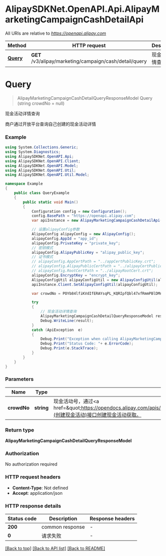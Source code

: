 # AlipaySDKNet.OpenAPI.Api.AlipayMarketingCampaignCashDetailApi

All URIs are relative to *https://openapi.alipay.com*

Method | HTTP request | Description
------------- | ------------- | -------------
[**Query**](AlipayMarketingCampaignCashDetailApi.md#query) | **GET** /v3/alipay/marketing/campaign/cash/detail/query | 现金活动详情查询


<a name="query"></a>
# **Query**
> AlipayMarketingCampaignCashDetailQueryResponseModel Query (string crowdNo = null)

现金活动详情查询

商户通过开放平台查询自己创建的现金活动详情

### Example
```csharp
using System.Collections.Generic;
using System.Diagnostics;
using AlipaySDKNet.OpenAPI.Api;
using AlipaySDKNet.OpenAPI.Client;
using AlipaySDKNet.OpenAPI.Model;
using AlipaySDKNet.OpenAPI.Util;
using AlipaySDKNet.OpenAPI.Util.Model;

namespace Example
{
    public class QueryExample
    {
        public static void Main()
        {
            Configuration config = new Configuration();
            config.BasePath = "https://openapi.alipay.com";
            var apiInstance = new AlipayMarketingCampaignCashDetailApi(config);

            // 设置alipayConfig参数
            AlipayConfig alipayConfig = new AlipayConfig();
            alipayConfig.AppId = "app_id";
            alipayConfig.PrivateKey = "private_key";
            // 密钥模式
            alipayConfig.AlipayPublicKey = "alipay_public_key";
            // 证书模式
            // alipayConfig.AppCertPath = "../appCertPublicKey.crt";
            // alipayConfig.AlipayPublicCertPath = "../alipayCertPublicKey_RSA2.crt";
            // alipayConfig.RootCertPath = "../alipayRootCert.crt";
            alipayConfig.EncryptKey = "encrypt_key";
            AlipayConfigUtil alipayConfigUtil = new AlipayConfigUtil(alipayConfig);
            apiInstance.Client.SetAlipayConfigUtil(alipayConfigUtil);

            var crowdNo = POYb84lfiKVdIfERAYsqPL_KQRIpfQbl47xfRmmPBlDMnSZ96O-zxUfKlHp5cxmx;  // string | 现金活动号，通过<a href=\"https://opendocs.alipay.com/apis/api_5/alipay.marketing.campaign.cash.create\">alipay.marketing.campaign.cash.create</a>(创建现金活动)接口创建现金活动获取。 (optional) 

            try
            {
                // 现金活动详情查询
                AlipayMarketingCampaignCashDetailQueryResponseModel result = apiInstance.Query(crowdNo);
                Debug.WriteLine(result);
            }
            catch (ApiException  e)
            {
                Debug.Print("Exception when calling AlipayMarketingCampaignCashDetailApi.Query: " + e.Message );
                Debug.Print("Status Code: "+ e.ErrorCode);
                Debug.Print(e.StackTrace);
            }
        }
    }
}
```

### Parameters

Name | Type | Description  | Notes
------------- | ------------- | ------------- | -------------
 **crowdNo** | **string**| 现金活动号，通过&lt;a href&#x3D;\&quot;https://opendocs.alipay.com/apis/api_5/alipay.marketing.campaign.cash.create\&quot;&gt;alipay.marketing.campaign.cash.create&lt;/a&gt;(创建现金活动)接口创建现金活动获取。 | [optional] 

### Return type

**AlipayMarketingCampaignCashDetailQueryResponseModel**

### Authorization

No authorization required

### HTTP request headers

 - **Content-Type**: Not defined
 - **Accept**: application/json


### HTTP response details
| Status code | Description | Response headers |
|-------------|-------------|------------------|
| **200** | common response |  -  |
| **0** | 请求失败 |  -  |

[[Back to top]](#) [[Back to API list]](../README.md#documentation-for-api-endpoints) [[Back to README]](../README.md)


